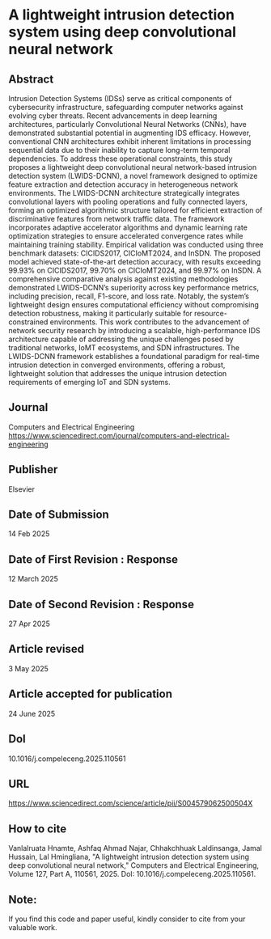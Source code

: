 # A lightweight intrusion detection system using deep convolutional neural network

## Abstract
Intrusion Detection Systems (IDSs) serve as critical components of cybersecurity infrastructure, safeguarding computer networks against evolving cyber threats. Recent advancements in deep learning architectures, particularly Convolutional Neural Networks (CNNs), have demonstrated substantial potential in augmenting IDS efficacy. However, conventional CNN architectures exhibit inherent limitations in processing sequential data due to their inability to capture long-term temporal dependencies. To address these operational constraints, this study proposes a lightweight deep convolutional neural network-based intrusion detection system (LWIDS-DCNN), a novel framework designed to optimize feature extraction and detection accuracy in heterogeneous network environments. The LWIDS-DCNN architecture strategically integrates convolutional layers with pooling operations and fully connected layers, forming an optimized algorithmic structure tailored for efficient extraction of discriminative features from network traffic data. The framework incorporates adaptive accelerator algorithms and dynamic learning rate optimization strategies to ensure accelerated convergence rates while maintaining training stability. Empirical validation was conducted using three benchmark datasets: CICIDS2017, CICIoMT2024, and InSDN. The proposed model achieved state-of-the-art detection accuracy, with results exceeding 99.93% on CICIDS2017, 99.70% on CICIoMT2024, and 99.97% on InSDN. A comprehensive comparative analysis against existing methodologies demonstrated LWIDS-DCNN’s superiority across key performance metrics, including precision, recall, F1-score, and loss rate. Notably, the system’s lightweight design ensures computational efficiency without compromising detection robustness, making it particularly suitable for resource-constrained environments. This work contributes to the advancement of network security research by introducing a scalable, high-performance IDS architecture capable of addressing the unique challenges posed by traditional networks, IoMT ecosystems, and SDN infrastructures. The LWIDS-DCNN framework establishes a foundational paradigm for real-time intrusion detection in converged environments, offering a robust, lightweight solution that addresses the unique intrusion detection requirements of emerging IoT and SDN systems.

## Journal
Computers and Electrical Engineering
https://www.sciencedirect.com/journal/computers-and-electrical-engineering

## Publisher
Elsevier

## Date of Submission
14 Feb 2025 

## Date of First Revision : Response
12 March 2025

## Date of Second Revision : Response
27 Apr 2025

## Article revised
3 May 2025

## Article accepted for publication
24 June 2025

## DoI
10.1016/j.compeleceng.2025.110561

## URL
https://www.sciencedirect.com/science/article/pii/S004579062500504X

## How to cite
Vanlalruata Hnamte, Ashfaq Ahmad Najar, Chhakchhuak Laldinsanga, Jamal Hussain, Lal Hmingliana, "A lightweight intrusion detection system using deep convolutional neural network," Computers and Electrical Engineering, Volume 127, Part A, 110561, 2025.
DoI: 10.1016/j.compeleceng.2025.110561.

## Note:
If you find this code and paper useful, kindly consider to cite from your valuable work.

